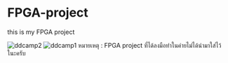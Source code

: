 # FPGA-project
this is my FPGA project

![ddcamp2](https://github.com/tungkrisanu/FPGA-project/assets/154317106/79ec9c59-e2bc-4d35-ae96-a48495e9a03f)
![ddcamp1](https://github.com/tungkrisanu/FPGA-project/assets/154317106/d0014e3d-2d98-4178-81a6-3bb34ccae428)
หมายเหตุ : FPGA project ที่ได้ลงมือทำในค่ายไม่ได้นำมาใส่ไว้ในะครับ

